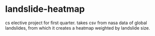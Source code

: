 # landslide-heatmap
cs elective project for first quarter.
takes csv from nasa data of global landslides, from which it creates a heatmap weighted by landslide size.
